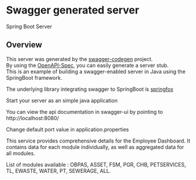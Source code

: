# Swagger generated server

Spring Boot Server 


## Overview  
This server was generated by the [swagger-codegen](https://github.com/swagger-api/swagger-codegen) project.  
By using the [OpenAPI-Spec](https://github.com/swagger-api/swagger-core), you can easily generate a server stub.  
This is an example of building a swagger-enabled server in Java using the SpringBoot framework.  

The underlying library integrating swagger to SpringBoot is [springfox](https://github.com/springfox/springfox)  

Start your server as an simple java application  

You can view the api documentation in swagger-ui by pointing to  
http://localhost:8080/  

Change default port value in application.properties


This service provides comprehensive details for the Employee Dashboard. It contains data for each module individually, as well as aggregated data for all modules.

List of modules available :
OBPAS, ASSET, FSM, PGR, CHB, PETSERVICES, TL, EWASTE, WATER, PT, SEWERAGE, ALL.